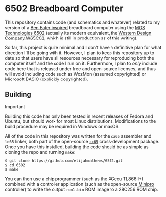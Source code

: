 # 6502 Breadboard Computer

This repository contains code (and schematics and whatever) related to my version of a [Ben Eater inspired](https://eater.net/6502) breadboard computer using the [MOS Technologies 6502](https://en.wikipedia.org/wiki/MOS_Technology_6502) (actually its modern equivalent, the [Western Design Company W65C02](https://www.westerndesigncenter.com/wdc/w65c02s-chip.php), which is still in production as of this writing).

So far, this project is quite minimal and I don't have a definitive plan for what direction I'll be going with it. However, I plan to keep this repository up to date so that users have all resources necessary for reproducing both the computer itself and the code I run on it. Furthermore, I plan to *only* include code here that is released under free and open-source licenses, and thus will avoid including code such as WozMon (assumed copyrighted) or Microsoft BASIC (explicitly copyrighted).

## Building

> [!IMPORTANT]
> Building this code has only been tested in recent releases of Fedora and Ubuntu, but should work for most Linux distributions. Modifications to the build procedure may be required in Windows or macOS.

All of the code in this repository was written for the `ca65` assembler and `ld65` linker, both part of the open-source [`cc65`](https://cc65.github.io/) cross-development package. Once you have this installed, building the code should be as simple as cloning the repo and running `make`:
```console
$ git clone https://github.com/elijahmathews/6502.git
$ cd 6502
$ make
```
You can then use a chip programmer (such as the XGecu TL866II+) combined with a controller application (such as the open-source [Minipro](https://davidgriffith.gitlab.io/minipro/) controller) to write the output `rom1.bin` ROM image to a 28C256 ROM chip.
